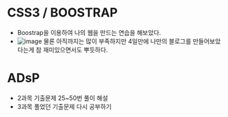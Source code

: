 # CSS3 / BOOSTRAP
* Boostrap을 이용하여 나의 웹을 만드는 연습을 해보았다. 
* ![image](https://user-images.githubusercontent.com/120435947/219309701-87d80b0f-5390-4416-ae9a-104d8fb9995f.png)
물론 아직까지는 많이 부족하지만 4일만에 나만의 블로그를 만들어보았다는게 참 재미있으면서도 뿌듯하다.

# ADsP 
* 2과목 기출문제 25~50번 풀이 해설
* 3과목 풀었던 기출문제 다시 공부하기 
